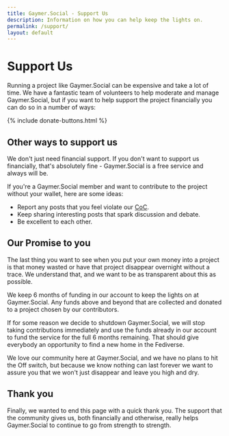 ```yaml
---
title: Gaymer.Social - Support Us
description: Information on how you can help keep the lights on.
permalink: /support/
layout: default
---
```

# Support Us

Running a project like Gaymer.Social can be expensive and take a lot of time. We have a fantastic team of volunteers to help moderate and manage Gaymer.Social, but if you want to help support the project financially you can do so in a number of ways:

{% include donate-buttons.html %}

## Other ways to support us

We don't just need financial support. If you don't want to support us financially, that's absolutely fine - Gaymer.Social is a free service and always will be.

If you're a Gaymer.Social member and want to contribute to the project without your wallet, here are some ideas:

*   Report any posts that you feel violate our [CoC](/coc/).
*   Keep sharing interesting posts that spark discussion and debate.
*   Be excellent to each other.

## Our Promise to you

The last thing you want to see when you put your own money into a project is that money wasted or have that project disappear overnight without a trace. We understand that, and we want to be as transparent about this as possible.

We keep 6 months of funding in our account to keep the lights on at Gaymer.Social. Any funds above and beyond that are collected and donated to a project chosen by our contributors.

If for some reason we decide to shutdown Gaymer.Social, we will stop taking contributions immediately and use the funds already in our account to fund the service for the full 6 months remaining. That should give everybody an opportunity to find a new home in the Fediverse.

We love our community here at Gaymer.Social, and we have no plans to hit the Off switch, but because we know nothing can last forever we want to assure you that we won't just disappear and leave you high and dry.

## Thank you

Finally, we wanted to end this page with a quick thank you. The support that the community gives us, both financially and otherwise, really helps Gaymer.Social to continue to go from strength to strength.
